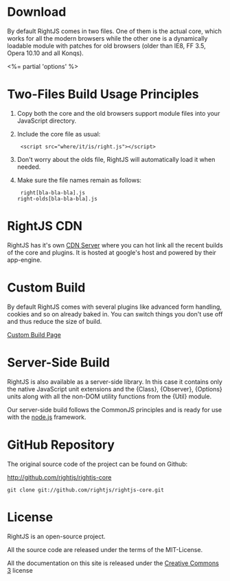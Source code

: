 # Download

By default RightJS comes in two files. One of them is the actual core, which works
for all the modern browsers while the other one is a dynamically loadable module
with patches for old browsers (older than IE8, FF 3.5, Opera 10.10 and all Konqs).

<%= partial 'options' %>

# Two-Files Build Usage Principles

1. Copy both the core and the old browsers support module files into your JavaScript
directory.

2. Include the core file as usual:

        <script src="where/it/is/right.js"></script>

3. Don't worry about the olds file, RightJS will automatically load it when needed.

4. Make sure the file names remain as follows:

        right[bla-bla-bla].js
       right-olds[bla-bla-bla].js


# RightJS CDN

RightJS has it's own [CDN Server](http://cdn.rightjs.org) where you can hot link
all the recent builds of the core and plugins. It is hosted at google's host
and powered by their app-engine.


# Custom Build

By default RightJS comes with several plugins like advanced form handling, cookies
and so on already baked in. You can switch things you don't use off and thus reduce
the size of build.

[Custom Build Page](<%= builds_path %>)


# Server-Side Build

RightJS is also available as a server-side library. In this case it contains only the
native JavaScript unit extensions and the {Class}, {Observer}, {Options} units along
with all the non-DOM utility functions from the {Util} module.

Our server-side build follows the CommonJS principles and is ready for use with the
[node.js](http://nodejs.org) framework.


# GitHub Repository

The original source code of the project can be found on Github:

<http://github.com/rightjs/rightjs-core>

`git clone git://github.com/rightjs/rightjs-core.git`


# License

RightJS is an open-source project.

All the source code are released under the terms of the MIT-License.

All the documentation on this site is released under the
[Creative Commons 3](http://creativecommons.org/licenses/by-nc-sa/3.0/) license
